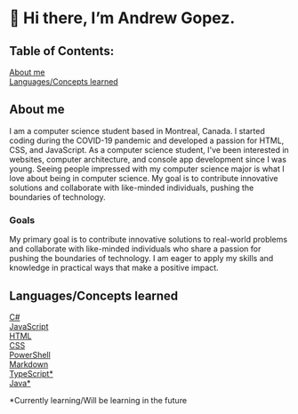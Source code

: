 # 👋 Hi there, I’m Andrew Gopez.

## Table of Contents:
[About me](https://github.com/andrewgopez/andrewgopez?tab=readme-ov-file#about-me)
<br>
[Languages/Concepts learned](https://github.com/andrewgopez/andrewgopez?tab=readme-ov-file#languagesconcepts-learned)

## About me
I am a computer science student based in Montreal, Canada. I started coding during the COVID-19 pandemic and developed a passion for HTML, CSS, and JavaScript. As a computer science student, I've been interested in websites, computer architecture, and console app development since I was young. Seeing people impressed with my computer science major is what I love about being in computer science. My goal is to contribute innovative solutions and collaborate with like-minded individuals, pushing the boundaries of technology. 

### Goals
My primary goal is to contribute innovative solutions to real-world problems and collaborate with like-minded individuals who share a passion for pushing the boundaries of technology. I am eager to apply my skills and knowledge in practical ways that make a positive impact.

## Languages/Concepts learned
[C#](https://learn.microsoft.com/en-us/dotnet/csharp/tour-of-csharp/)
<br>
[JavaScript](https://developer.mozilla.org/en-US/docs/Web/JavaScript/Language_overview)
<br>
[HTML](https://developer.mozilla.org/en-US/docs/Learn/HTML/Introduction_to_HTML)
<br>
[CSS](https://developer.mozilla.org/en-US/docs/Learn/CSS/First_steps)
<br>
[PowerShell](https://learn.microsoft.com/en-us/powershell/scripting/overview?view=powershell-7.4)
<br>
[Markdown](https://www.markdownguide.org/getting-started/)
<br>
[TypeScript*](https://www.typescriptlang.org/)
<br>
[Java*](https://aws.amazon.com/what-is/java/#:~:text=Java%20is%20a%20multi%2Dplatform,applications%20and%20server%2Dside%20technologies.)

*Currently learning/Will be learning in the future
